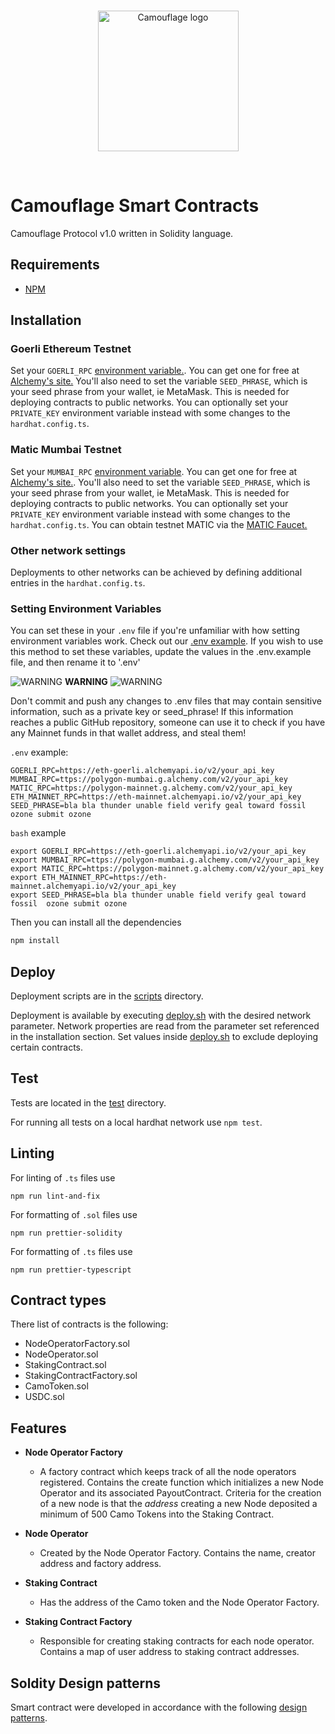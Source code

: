 <br/>
<p align="center">
<img src="https://user-images.githubusercontent.com/38017754/138603052-1b87155f-a03c-4cbc-aac3-f56301cda473.png" width="225" alt="Camouflage logo">
</a>
</p>
<br/>

# Camouflage Smart Contracts

Camouflage Protocol v1.0 written in Solidity language.

## Requirements

- [NPM](https://www.npmjs.com/)

## Installation

### Goerli Ethereum Testnet

Set your `GOERLI_RPC` [environment variable.](https://www.twilio.com/blog/2017/01/how-to-set-environment-variables.html). You can get one for free at [Alchemy's site.](https://www.alchemy.com/) You'll also need to set the variable `SEED_PHRASE`, which is your seed phrase from your wallet, ie MetaMask. This is needed for deploying contracts to public networks. You can optionally set your `PRIVATE_KEY` environment variable instead with some changes to the `hardhat.config.ts`.

### Matic Mumbai Testnet

Set your `MUMBAI_RPC` [environment variable](https://www.twilio.com/blog/2017/01/how-to-set-environment-variables.html). You can get one for free at [Alchemy's site.](https://www.alchemy.com/). You'll also need to set the variable `SEED_PHRASE`, which is your seed phrase from your wallet, ie MetaMask. This is needed for deploying contracts to public networks. You can optionally set your `PRIVATE_KEY` environment variable instead with some changes to the `hardhat.config.ts`. You can obtain testnet MATIC via the [MATIC Faucet.](https://faucet.matic.network/)

### Other network settings

Deployments to other networks can be achieved by defining additional entries in the `hardhat.config.ts`.

### Setting Environment Variables

You can set these in your `.env` file if you're unfamiliar with how setting environment variables work. Check out our [.env example](https://github.com/Camouflage-Project/smart-contracts/blob/master/.env.example). If you wish to use this method to set these variables, update the values in the .env.example file, and then rename it to '.env'

![WARNING](https://via.placeholder.com/15/f03c15/000000?text=+) **WARNING** ![WARNING](https://via.placeholder.com/15/f03c15/000000?text=+)

Don't commit and push any changes to .env files that may contain sensitive information, such as a private key or seed_phrase! If this information reaches a public GitHub repository, someone can use it to check if you have any Mainnet funds in that wallet address, and steal them!

`.env` example:

```
GOERLI_RPC=https://eth-goerli.alchemyapi.io/v2/your_api_key
MUMBAI_RPC=ttps://polygon-mumbai.g.alchemy.com/v2/your_api_key
MATIC_RPC=https://polygon-mainnet.g.alchemy.com/v2/your_api_key
ETH_MAINNET_RPC=https://eth-mainnet.alchemyapi.io/v2/your_api_key
SEED_PHRASE=bla bla thunder unable field verify geal toward fossil ozone submit ozone
```

`bash` example

```
export GOERLI_RPC=https://eth-goerli.alchemyapi.io/v2/your_api_key
export MUMBAI_RPC=ttps://polygon-mumbai.g.alchemy.com/v2/your_api_key
export MATIC_RPC=https://polygon-mainnet.g.alchemy.com/v2/your_api_key
export ETH_MAINNET_RPC=https://eth-mainnet.alchemyapi.io/v2/your_api_key
export SEED_PHRASE=bla bla thunder unable field verify geal toward fossil  ozone submit ozone
```

Then you can install all the dependencies

```bash
npm install
```

## Deploy

Deployment scripts are in the [scripts](https://github.com/Camouflage-Project/smart-contracts/blob/master/scripts) directory.

Deployment is available by executing [deploy.sh](https://github.com/Camouflage-Project/smart-contracts/blob/master/deploy.sh) with the desired network parameter.
Network properties are read from the parameter set referenced in the installation section.
Set values inside [deploy.sh](https://github.com/Camouflage-Project/smart-contracts/blob/master/deploy.sh) to exclude deploying certain contracts.

## Test

Tests are located in the [test](https://github.com/Camouflage-Project/smart-contracts/blob/master/test) directory.

For running all tests on a local hardhat network use `npm test`.

## Linting

For linting of `.ts` files use

```
npm run lint-and-fix
```

For formatting of `.sol` files use

```
npm run prettier-solidity
```

For formatting of `.ts` files use

```
npm run prettier-typescript
```

## Contract types

There list of contracts is the following:

- NodeOperatorFactory.sol
- NodeOperator.sol
- StakingContract.sol
- StakingContractFactory.sol
- CamoToken.sol
- USDC.sol

## Features

- <b>Node Operator Factory</b>

  - A factory contract which keeps track of all the node operators registered. Contains the create function which initializes a new Node Operator and its associated PayoutContract. Criteria for the creation of a new node is that the <i>address</i> creating a new Node deposited a minimum of 500 Camo Tokens into the Staking Contract.

- <b>Node Operator</b>

  - Created by the Node Operator Factory. Contains the name, creator address and factory address.

- <b> Staking Contract </b>

  - Has the address of the Camo token and the Node Operator Factory.

- <b> Staking Contract Factory </b>
  - Responsible for creating staking contracts for each node operator. Contains a map of user address to staking contract addresses.

## Soldity Design patterns

Smart contract were developed in accordance with the following [design patterns](https://github.com/fravoll/solidity-patterns).
